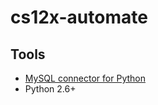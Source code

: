 cs12x-automate
==============

Tools
-----
* [MySQL connector for Python](http://dev.mysql.com/downloads/connector/python/)
* Python 2.6+
